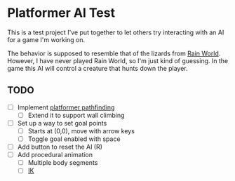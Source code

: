 # Platformer AI Test

This is a test project I've put together to let others try interacting with an AI for a game I'm working on.

The behavior is supposed to resemble that of the lizards from [Rain World](https://store.steampowered.com/app/312520/Rain_World/). However, I have never played Rain World, so I'm just kind of guessing. In the game this AI will control a creature that hunts down the player.

## TODO

- [ ] Implement [platformer pathfinding](https://youtu.be/kNI2I8kzpnE)
  - [ ] Extend it to support wall climbing
- [ ] Set up a way to set goal points
  - [ ] Starts at (0,0), move with arrow keys
  - [ ] Toggle goal enabled with space
- [ ] Add button to reset the AI (R)
- [ ] Add procedural animation
  - [ ] Multiple body segments
  - [ ] [IK](https://youtu.be/wgpgNLEEpeY)
